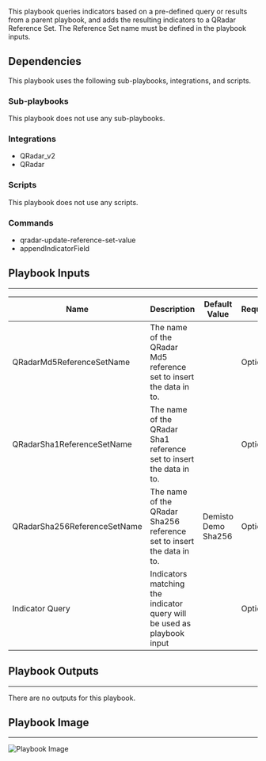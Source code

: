 This playbook queries indicators based on a pre-defined query or results from a parent playbook, and adds the resulting indicators to a QRadar Reference Set. The Reference Set name must be defined in the playbook inputs.

## Dependencies
This playbook uses the following sub-playbooks, integrations, and scripts.

### Sub-playbooks
This playbook does not use any sub-playbooks.

### Integrations
* QRadar_v2
* QRadar

### Scripts
This playbook does not use any scripts.

### Commands
* qradar-update-reference-set-value
* appendIndicatorField

## Playbook Inputs
---

| **Name** | **Description** | **Default Value** | **Required** |
| --- | --- | --- | --- |
| QRadarMd5ReferenceSetName | The name of the QRadar Md5 reference set to insert the data in to. |  | Optional |
| QRadarSha1ReferenceSetName | The name of the QRadar Sha1 reference set to insert the data in to. |  | Optional |
| QRadarSha256ReferenceSetName | The name of the QRadar Sha256 reference set to insert the data in to. | Demisto Demo Sha256 | Optional |
| Indicator Query | Indicators matching the indicator query will be used as playbook input |  | Optional |

## Playbook Outputs
---
There are no outputs for this playbook.

## Playbook Image
---
![Playbook Image](https://raw.githubusercontent.com/cvescan/cvescan/0ce0007e6dcec27648d6dd4d30a432de945681f1/Packs/QRadar/doc_files/TIM_-_QRadar_Add_Bad_Hash_Indicators.png)